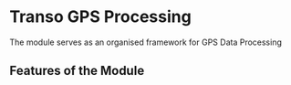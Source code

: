 # Transo GPS Processing
The module serves as an organised framework for GPS Data Processing

## Features of the Module